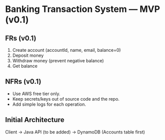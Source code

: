 # Banking Transaction System — MVP (v0.1)

## FRs (v0.1)
1. Create account (accountId, name, email, balance=0)
2. Deposit money
3. Withdraw money (prevent negative balance)
4. Get balance

## NFRs (v0.1)
- Use AWS free tier only.
- Keep secrets/keys out of source code and the repo.
- Add simple logs for each operation.

## Initial Architecture
Client → Java API (to be added) → DynamoDB (Accounts table first)